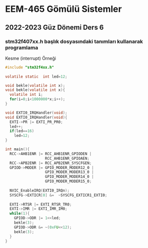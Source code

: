 # EEM-465 Gömülü Sistemler

## 2022-2023 Güz Dönemi Ders 6

### stm32f407xx.h başlık dosyasındaki tanımları kullanarak programlama

Kesme (interrupt) Örneği

```C
#include "stm32f4xx.h"
                  
volatile static  int led=12;

void bekle(volatile int x);
void bekle(volatile int x){
  volatile int i;
  for(i=0;i<1000000*x;i++);
}

void EXTI0_IRQHandler(void);
void EXTI0_IRQHandler(void){
  EXTI->PR |= EXTI_PR_PR0;
  led++;
  if(led==16)
    led=12;
}

int main(){  
  RCC->AHB1ENR |= RCC_AHB1ENR_GPIODEN |
                  RCC_AHB1ENR_GPIOAEN;
  RCC->APB2ENR |= RCC_APB2ENR_SYSCFGEN;
  GPIOD->MODER |= GPIO_MODER_MODER12_0 |
                  GPIO_MODER_MODER13_0 |
                  GPIO_MODER_MODER14_0 |
                  GPIO_MODER_MODER15_0;
  
  NVIC_EnableIRQ(EXTI0_IRQn);
  SYSCFG->EXTICR[0] &=  ~SYSCFG_EXTICR1_EXTI0;
  
  EXTI->RTSR |= EXTI_RTSR_TR0;
  EXTI->IMR |= EXTI_IMR_IM0;
  while(1){
    GPIOD->ODR |= 1<<led;
    bekle(3);
    GPIOD->ODR &= ~(0xFU<<12);
    bekle(3);
  }
}
```

